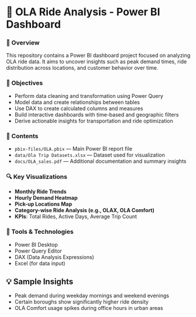 # 🚖 OLA Ride Analysis - Power BI Dashboard

### 📌 Overview
This repository contains a Power BI dashboard project focused on analyzing OLA ride data. It aims to uncover insights such as peak demand times, ride distribution across locations, and customer behavior over time.

### 🎯 Objectives
- Perform data cleaning and transformation using Power Query
- Model data and create relationships between tables
- Use DAX to create calculated columns and measures
- Build interactive dashboards with time-based and geographic filters
- Derive actionable insights for transportation and ride optimization

### 📁 Contents
- `pbix-files/OLA.pbix` — Main Power BI report file
- `data/Ola Trip Datasets.xlsx` — Dataset used for visualization
- `docs/OLA_sales.pdf` — Additional documentation and summary insights

### 🔍 Key Visualizations
- **Monthly Ride Trends**
- **Hourly Demand Heatmap**
- **Pick-up Locations Map**
- **Category-wise Ride Analysis (e.g., OLAX, OLA Comfort)**
- **KPIs**: Total Rides, Active Days, Average Trip Count

### 🧰 Tools & Technologies
- Power BI Desktop
- Power Query Editor
- DAX (Data Analysis Expressions)
- Excel (for data input) 

## 💡 Sample Insights
- Peak demand during weekday mornings and weekend evenings
- Certain boroughs show significantly higher ride density
- OLA Comfort usage spikes during office hours in urban areas

